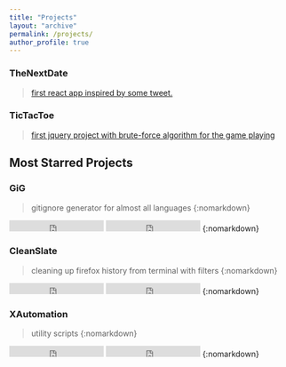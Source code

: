 ```yaml
---
title: "Projects"
layout: "archive"
permalink: /projects/
author_profile: true
---
```

### TheNextDate
> [first react app inspired by some tweet.](https://prdpx7.github.io/the-next-date)

### TicTacToe
> [first jquery project with brute-force algorithm for the game playing](https://prdpx7.github.io/TicTacToe)

## Most Starred Projects

### GiG
> gitignore generator for almost all languages
{:nomarkdown}
<iframe src="https://ghbtns.com/github-btn.html?user=prdpx7&repo=GiG&type=star&count=true" frameborder="0" scrolling="0" width="170px" height="20px"></iframe> <iframe src="https://ghbtns.com/github-btn.html?user=prdpx7&repo=GiG&type=fork&count=true" frameborder="0" scrolling="0" width="170px" height="20px"></iframe>
{:nomarkdown}

### CleanSlate
> cleaning up firefox history from terminal with filters
{:nomarkdown}
<iframe src="https://ghbtns.com/github-btn.html?user=prdpx7&repo=CleanSlate&type=star&count=true" frameborder="0" scrolling="0" width="170px" height="20px"></iframe> <iframe src="https://ghbtns.com/github-btn.html?user=prdpx7&repo=CleanSlate&type=fork&count=true" frameborder="0" scrolling="0" width="170px" height="20px"></iframe>
{:nomarkdown}

### XAutomation
> utility scripts
{:nomarkdown}
<iframe src="https://ghbtns.com/github-btn.html?user=prdpx7&repo=XAutomation&type=star&count=true" frameborder="0" scrolling="0" width="170px" height="20px"></iframe> <iframe src="https://ghbtns.com/github-btn.html?user=prdpx7&repo=XAutomation&type=fork&count=true" frameborder="0" scrolling="0" width="170px" height="20px"></iframe>
{:nomarkdown}
